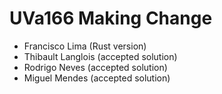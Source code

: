 # UVa166 Making Change

- Francisco Lima (Rust version)
- Thibault Langlois (accepted solution)
- Rodrigo Neves (accepted solution)
- Miguel Mendes (accepted solution)
